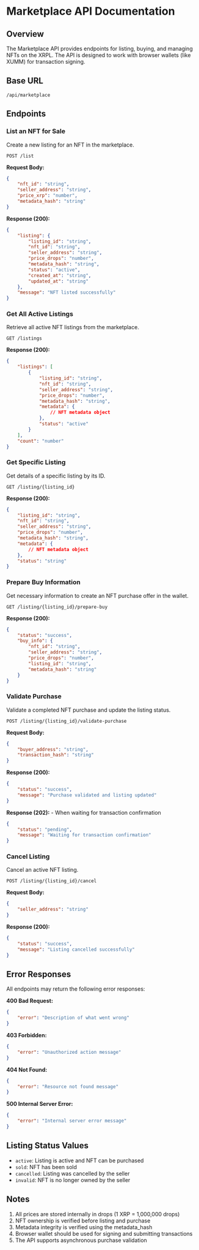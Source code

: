 # Marketplace API Documentation

## Overview
The Marketplace API provides endpoints for listing, buying, and managing NFTs on the XRPL. The API is designed to work with browser wallets (like XUMM) for transaction signing.

## Base URL
```
/api/marketplace
```

## Endpoints

### List an NFT for Sale
Create a new listing for an NFT in the marketplace.

```http
POST /list
```

**Request Body:**
```json
{
    "nft_id": "string",
    "seller_address": "string",
    "price_xrp": "number",
    "metadata_hash": "string"
}
```

**Response (200):**
```json
{
    "listing": {
        "listing_id": "string",
        "nft_id": "string",
        "seller_address": "string",
        "price_drops": "number",
        "metadata_hash": "string",
        "status": "active",
        "created_at": "string",
        "updated_at": "string"
    },
    "message": "NFT listed successfully"
}
```

### Get All Active Listings
Retrieve all active NFT listings from the marketplace.

```http
GET /listings
```

**Response (200):**
```json
{
    "listings": [
        {
            "listing_id": "string",
            "nft_id": "string",
            "seller_address": "string",
            "price_drops": "number",
            "metadata_hash": "string",
            "metadata": {
                // NFT metadata object
            },
            "status": "active"
        }
    ],
    "count": "number"
}
```

### Get Specific Listing
Get details of a specific listing by its ID.

```http
GET /listing/{listing_id}
```

**Response (200):**
```json
{
    "listing_id": "string",
    "nft_id": "string",
    "seller_address": "string",
    "price_drops": "number",
    "metadata_hash": "string",
    "metadata": {
        // NFT metadata object
    },
    "status": "string"
}
```

### Prepare Buy Information
Get necessary information to create an NFT purchase offer in the wallet.

```http
GET /listing/{listing_id}/prepare-buy
```

**Response (200):**
```json
{
    "status": "success",
    "buy_info": {
        "nft_id": "string",
        "seller_address": "string",
        "price_drops": "number",
        "listing_id": "string",
        "metadata_hash": "string"
    }
}
```

### Validate Purchase
Validate a completed NFT purchase and update the listing status.

```http
POST /listing/{listing_id}/validate-purchase
```

**Request Body:**
```json
{
    "buyer_address": "string",
    "transaction_hash": "string"
}
```

**Response (200):**
```json
{
    "status": "success",
    "message": "Purchase validated and listing updated"
}
```

**Response (202):** - When waiting for transaction confirmation
```json
{
    "status": "pending",
    "message": "Waiting for transaction confirmation"
}
```

### Cancel Listing
Cancel an active NFT listing.

```http
POST /listing/{listing_id}/cancel
```

**Request Body:**
```json
{
    "seller_address": "string"
}
```

**Response (200):**
```json
{
    "status": "success",
    "message": "Listing cancelled successfully"
}
```

## Error Responses

All endpoints may return the following error responses:

**400 Bad Request:**
```json
{
    "error": "Description of what went wrong"
}
```

**403 Forbidden:**
```json
{
    "error": "Unauthorized action message"
}
```

**404 Not Found:**
```json
{
    "error": "Resource not found message"
}
```

**500 Internal Server Error:**
```json
{
    "error": "Internal server error message"
}
```

## Listing Status Values
- `active`: Listing is active and NFT can be purchased
- `sold`: NFT has been sold
- `cancelled`: Listing was cancelled by the seller
- `invalid`: NFT is no longer owned by the seller

## Notes
1. All prices are stored internally in drops (1 XRP = 1,000,000 drops)
2. NFT ownership is verified before listing and purchase
3. Metadata integrity is verified using the metadata_hash
4. Browser wallet should be used for signing and submitting transactions
5. The API supports asynchronous purchase validation 